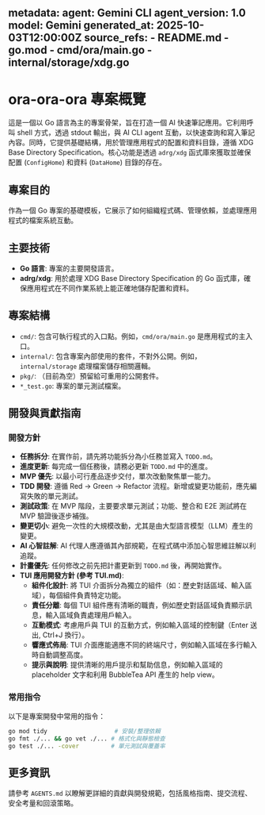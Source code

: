 metadata:
  agent: Gemini CLI
  agent_version: 1.0
  model: Gemini
  generated_at: 2025-10-03T12:00:00Z
  source_refs:
    - README.md
    - go.mod
    - cmd/ora/main.go
    - internal/storage/xdg.go
---
# ora-ora-ora 專案概覽

這是一個以 Go 語言為主的專案骨架，旨在打造一個 AI 快速筆記應用。它利用呼叫 shell 方式，透過 stdout 輸出，與 AI CLI agent 互動，以快速查詢和寫入筆記內容。同時，它提供基礎結構，用於管理應用程式的配置和資料目錄，遵循 XDG Base Directory Specification。核心功能是透過 `adrg/xdg` 函式庫來獲取並確保配置 (`ConfigHome`) 和資料 (`DataHome`) 目錄的存在。

## 專案目的
作為一個 Go 專案的基礎模板，它展示了如何組織程式碼、管理依賴，並處理應用程式的檔案系統互動。

## 主要技術
- **Go 語言**: 專案的主要開發語言。
- **adrg/xdg**: 用於處理 XDG Base Directory Specification 的 Go 函式庫，確保應用程式在不同作業系統上能正確地儲存配置和資料。

## 專案結構
- `cmd/`: 包含可執行程式的入口點。例如，`cmd/ora/main.go` 是應用程式的主入口。
- `internal/`: 包含專案內部使用的套件，不對外公開。例如，`internal/storage` 處理檔案儲存相關邏輯。
- `pkg/`: （目前為空）預留給可重用的公開套件。
- `*_test.go`: 專案的單元測試檔案。

## 開發與貢獻指南

### 開發方針
- **任務拆分**: 在實作前，請先將功能拆分為小任務並寫入 `TODO.md`。
- **進度更新**: 每完成一個任務後，請務必更新 `TODO.md` 中的進度。
- **MVP 優先**: 以最小可行產品逐步交付，單次改動聚焦單一能力。
- **TDD 開發**: 遵循 Red → Green → Refactor 流程。新增或變更功能前，應先編寫失敗的單元測試。
- **測試政策**: 在 MVP 階段，主要要求單元測試；功能、整合和 E2E 測試將在 MVP 驗證後逐步補強。
- **變更切小**: 避免一次性的大規模改動，尤其是由大型語言模型（LLM）產生的變更。
- **AI 心智註解**: AI 代理人應遵循其內部規範，在程式碼中添加心智思維註解以利追蹤。
- **計畫優先**: 任何修改之前先把計畫更新到 `TODO.md` 後，再開始實作。
- **TUI 應用開發方針 (參考 TUI.md)**:
  - **組件化設計**: 將 TUI 介面拆分為獨立的組件（如：歷史對話區域、輸入區域），每個組件負責特定功能。
  - **責任分離**: 每個 TUI 組件應有清晰的職責，例如歷史對話區域負責顯示訊息，輸入區域負責處理用戶輸入。
  - **互動模式**: 考慮用戶與 TUI 的互動方式，例如輸入區域的控制鍵（Enter 送出, Ctrl+J 換行）。
  - **響應式佈局**: TUI 介面應能適應不同的終端尺寸，例如輸入區域在多行輸入時自動調整高度。
  - **提示與說明**: 提供清晰的用戶提示和幫助信息，例如輸入區域的 placeholder 文字和利用 BubbleTea API 產生的 help view。

### 常用指令
以下是專案開發中常用的指令：

```bash
go mod tidy                   # 安裝/整理依賴
go fmt ./... && go vet ./... # 格式化與靜態檢查
go test ./... -cover         # 單元測試與覆蓋率
```

## 更多資訊
請參考 `AGENTS.md` 以瞭解更詳細的貢獻與開發規範，包括風格指南、提交流程、安全考量和回滾策略。
